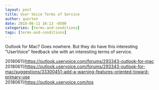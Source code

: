 ```yaml
---
layout: post
title: User Voice Terms of Service
author: quorten
date: 2018-06-11 16:13 -0500
categories: [terms-and-conditions]
tags: [terms-and-conditions]
---
```


Outlook for Mac?  Goes nowhere.  But they do have this interesting
"UserVoice" feedback site with an interesting terms of service.

20180611/https://outlook.uservoice.com/forums/293343-outlook-for-mac  
20180611/https://outlook.uservoice.com/forums/293343-outlook-for-mac/suggestions/33300451-add-a-warning-features-oriented-toward-primary-use  
20180611/https://outlook.uservoice.com/tos
